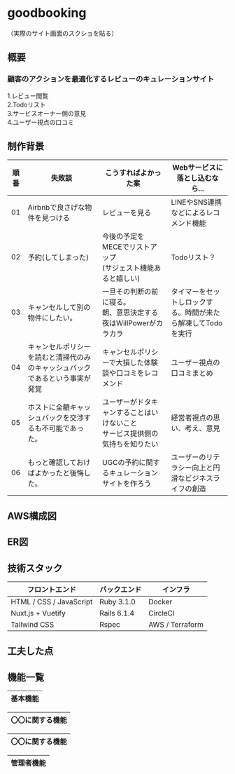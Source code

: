 # goodbooking
（実際のサイト画面のスクショを貼る）
## 概要
### 顧客のアクションを最適化するレビューのキュレーションサイト
1.レビュー閲覧<br>
2.Todoリスト<br>
3.サービスオーナー側の意見<br>
4.ユーザー視点の口コミ<br>
## 制作背景
順番|失敗談|こうすればよかった案|Webサービスに落とし込むなら...
:----:|----|----|----
01|Airbnbで良さげな物件を見つける|レビューを見る|LINEやSNS連携などによるレコメンド機能
02|予約(してしまった)|今後の予定をMECEでリストアップ<br>(サジェスト機能あると嬉しい)|Todoリスト？
03|キャンセルして別の物件にしたい。|一旦その判断の前に寝る。<br>朝、意思決定する<br>夜はWillPowerがカラカラ|タイマーをセットしロックする。時間が来たら解凍してTodoを実行
04|キャンセルポリシーを読むと清掃代のみのキャッシュバックであるという事実が発覚|キャンセルポリシーで大損した体験談や口コミをレコメンド|ユーザー視点の口コミまとめ
05|ホストに全額キャッシュバックを交渉するも不可能であった。|ユーザーがドタキャンすることはいけないこと<br>サービス提供側の気持ちを知りたい|経営者視点の思い、考え、意見
06|もっと確認しておけばよかったと後悔した。|UGCの予約に関するキュレーションサイトを作ろう|ユーザーのリテラシー向上と円滑なビジネスライフの創造

## AWS構成図
## ER図
## 技術スタック
|  フロントエンド  | バックエンド | インフラ |
| ---- | ---- | ---- |
|  HTML / CSS / JavaScript  |  Ruby 3.1.0  | Docker |
|  Nuxt.js + Vuetify  |  Rails 6.1.4  | CircleCI |
|  Tailwind CSS  |  Rspec  | AWS / Terraform |

## 工夫した点
## 機能一覧
|基本機能| 
| ---- |

|〇〇に関する機能| 
| ---- |

|〇〇に関する機能| 
| ---- |

|管理者機能| 
| ---- |
